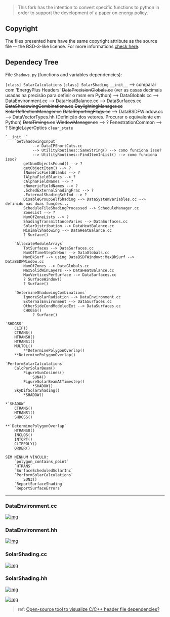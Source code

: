 > This fork has the intention to convert specific functions to python in order to support the development of a paper on energy policy.

## Copyright

The files presented here have the same copyright attribute as the source file -- the BSD-3-like license.
For more informations [check here](https://github.com/NREL/EnergyPlus#license--contributing-development-).

## Dependecy Tree

File `Shadows.py` (functions and variables dependencies):

`[class] SolarCalculations`
	`[class] SolarShading`
		`__init__` --> comparar com 'EnergyPlus Headers'
		    ~~DataPrecisionGlobals.cc~~ (ver as casas decimais usadas na precisão para definir o msm em Python)
		    --> DataGlobals.cc
		    --> DataEnvironment.cc
	        --> DataHeatBalance.cc
	        --> DataSurfaces.cc
	        ~~DataShadowingCombinations.cc~~
	        ~~DaylightingManager.cc~~
	        ~~SolarReflectionManager.cc~~
	        ~~DataReportingFlags.cc~~
	        --> DataBSDFWindow.cc
    	    --> DataVectorTypes.hh (Definição dos vetores. Procurar o equivalente em Python)
    	    ~~DataTimings.cc~~
    	    ~~WindowManager.cc~~
    	    --> ? FenestrationCommon
    	    --> ? SingleLayerOptics
		`clear_state`
	
	`__init__`
		`GetShadowingInput`
		        --> DataIPShortCuts.cc
		        --> UtilityRoutines::SameString() --> como funciona isso?
		        --> UtilityRoutines::FindItemInList() --> como funciona isso?
		    getNumObjectsFound() --> ?
		    getObjectItem() --> ?
		    lNumericFieldBlanks --> ?
            lAlphaFieldBlanks --> ?
            cAlphaFieldNames --> ?
            cNumericFieldNames --> ?
            .SchedExternalShadingFrac --> ?
            .ExternalShadingSchInd --> ?
            DisableGroupSelfShading --> DataSystemVariables.cc --> definido nas duas funções...
			ScheduleFileShadingProcessed --> ScheduleManager.cc
			ZoneList --> ?
			NumOfZoneLists --> ?
			ShadingTransmittanceVaries --> DataSurfaces.cc
			SolarDistribution --> DataHeatBalance.cc
			MinimalShadowing --> DataHeatBalance.cc
			? Surface()

		`AllocateModuleArrays`
			TotSurfaces --> DataSurfaces.cc
			NumOfTimeStepInHour --> DataGlobals.cc
			MaxBkSurf --> using DataBSDFWindow::MaxBkSurf --> DataBSDFWindow.cc
			NumOfZones --> DataGlobals.cc
			MaxSolidWinLayers --> DataHeatBalance.cc
			MaxVerticesPerSurface --> DataSurfaces.cc
			? SurfaceWindow()
			? Surface()

		`DetermineShadowingCombinations`
			IgnoreSolarRadiation --> DataEnvironment.cc
			ExternalEnvironment --> DataSurfaces.cc
			OtherSideCondModeledExt --> DataSurfaces.cc
			CHKGSS()
			    ? Surface()
	
	`SHDGSS`
		CLIP()
		CTRANS()
		HTRANS0()
		HTRANS1()
		MULTOL()
			**DeterminePolygonOverlap()
		**DeterminePolygonOverlap()

	`PerformSolarCalculations`
		CalcPerSolarBeam()
			FigureSunCosines()
				SUN4()
			FigureSolarBeamAtTimestep()
				*SHADOW()
		SkyDifSolarShading()
			*SHADOW()

	*`SHADOW`
		CTRANS()
		HTRANS1()
		SHDGSS()

	**`DeterminePolygonOverlap`
		HTRANS0()
		INCLOS()
		INTCPT()
		CLIPPOLY()
		ORDER()

	SEM NENHUM VÍNCULO:
		`polygon_contains_point`
		`HTRANS`
		`SurfaceScheduledSolarInc`
		`PerformSolarCalculations`
			SUN3()
		`ReportSurfaceShading`
		`ReportSurfaceErrors`




---


### DataEnvironment.cc
[![img](https://github.com/yurigabrich/EnergyPlusShadow/blob/develop/html/DataEnvironment_8cc__incl.png)](https://github.com/yurigabrich/EnergyPlusShadow/blob/develop/EnergyPlus/DataEnvironment.cc)

### DataEnvironment.hh
[![img](https://github.com/yurigabrich/EnergyPlusShadow/blob/develop/html/DataEnvironment_8hh__incl.png)](https://github.com/yurigabrich/EnergyPlusShadow/blob/develop/EnergyPlus/DataEnvironment.hh)

### SolarShading.cc
[![img](https://github.com/yurigabrich/EnergyPlusShadow/blob/develop/html/SolarShading_8cc__incl.png)](https://github.com/yurigabrich/EnergyPlusShadow/blob/develop/EnergyPlus/SolarShading.cc)

### SolarShading.hh
[![img](https://github.com/yurigabrich/EnergyPlusShadow/blob/develop/html/SolarShading_8hh__incl.png)](https://github.com/yurigabrich/EnergyPlusShadow/blob/develop/EnergyPlus/SolarShading.hh)

[![img](https://github.com/yurigabrich/EnergyPlusShadow/blob/develop/html/SolarShading_8hh__dep__incl.png)](https://github.com/yurigabrich/EnergyPlusShadow/blob/develop/EnergyPlus/SolarShading.hh)

> ref: [Open-source tool to visualize C/C++ header file dependencies?](https://stackoverflow.com/questions/1190597/open-source-tool-to-visualize-c-c-header-file-dependencies)
